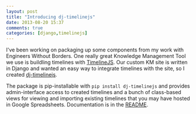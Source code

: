 ```yaml
---
layout: post
title: "Introducing dj-timelinejs"
date: 2013-08-20 15:37
comments: true
categories: [django,timelinejs]
---
```


I've been working on packaging up some components from my work with Engineers
Without Borders. One really great Knowledge Management Tool we use is buildling
timelines with [TimelineJS](http://timeline.verite.co/). Our custom KM site is
written in Django and wanted an easy way to integrate timelines with the site,
so I created [dj-timelinejs](https://github.com/azundo/dj-timelinejs/).

The package is pip-installable with `pip install dj-timelinejs` and provides
admin-interface access to created timelines and a bunch of class-based views
for viewing and importing existing timelines that you may have hosted in Google
Spreadsheets. Documentation is in the
[README](https://github.com/azundo/dj-timelinejs/blob/master/README.md).
